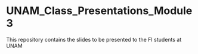 # UNAM_Class_Presentations_Module3
This repository contains the slides to be presented to the FI students at UNAM
